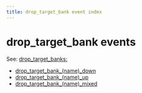 ```yaml
---
title: drop_target_bank event index
---
```


# drop_target_bank events


See: [drop_target_banks:](../config/drop_target_banks.md)

* [drop_target_bank_(name)_down](drop_target_bank_drop_target_bank_down.md)
* [drop_target_bank_(name)_up](drop_target_bank_drop_target_bank_up.md)
* [drop_target_bank_(name)_mixed](drop_target_bank_drop_target_bank_mixed.md)
